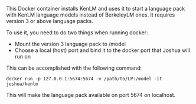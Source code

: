 This Docker container installs KenLM and uses it to start a language pack with KenLM
language models instead of BerkeleyLM ones. It requires version 3 or above language packs.

To use it, you need to do two things when running docker:

- Mount the version 3 language pack to /model
- Choose a local (host) port and bind it to the docker port that Joshua will run on

This can be accomplished with the following command:

    docker run -p 127.0.0.1:5674:5674 -v /path/to/LP:/model -it joshua/kenlm

This will make the language pack available on port 5674 on localhost.
